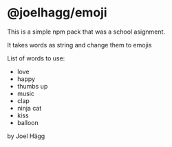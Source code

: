 # @joelhagg/emoji

This is a simple npm pack that was a school asignment.

It takes words as string and change them to emojis

List of words to use:

- love
- happy
- thumbs up
- music
- clap
- ninja cat
- kiss
- balloon

by Joel Hägg
